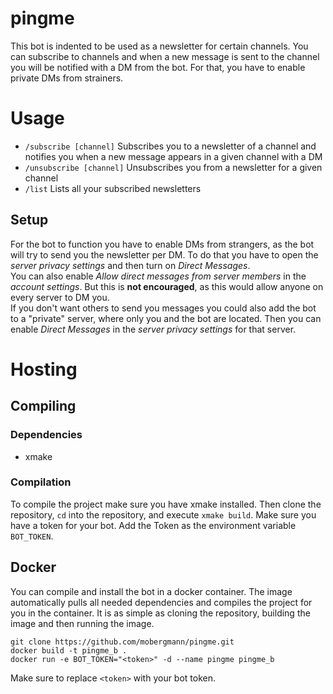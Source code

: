# pingme
This bot is indented to be used as a newsletter for certain channels.
You can subscribe to channels and when a new message is sent to the channel you will be notified with a DM from the bot.
For that, you have to enable private DMs from strainers.

# Usage
- `/subscribe [channel]` Subscribes you to a newsletter of a channel and notifies you when a new message appears in a given channel with a DM
- `/unsubscribe [channel]` Unsubscribes you from a newsletter for a given channel
- `/list` Lists all your subscribed newsletters

## Setup
For the bot to function you have to enable DMs from strangers, as the bot will try to send you the newsletter per DM.
To do that you have to open the _server privacy settings_ and then turn on _Direct Messages_.  
You can also enable _Allow direct messages from server members_ in the _account settings_. 
But this is **not encouraged**, as this would allow anyone on every server to DM you.  
If you don't want others to send you messages you could also add the bot to a "private" server, where only you and the bot are located.
Then you can enable _Direct Messages_ in the _server privacy settings_ for that server.

# Hosting
## Compiling
### Dependencies
- xmake

### Compilation
To compile the project make sure you have xmake installed.
Then clone the repository, `cd` into the repository, and execute `xmake build`.
Make sure you have a token for your bot.
Add the Token as the environment variable `BOT_TOKEN`.

## Docker
You can compile and install the bot in a docker container.
The image automatically pulls all needed dependencies and compiles the project for you in the container.
It is as simple as cloning the repository, building the image and then running the image.
```
git clone https://github.com/mobergmann/pingme.git
docker build -t pingme_b .
docker run -e BOT_TOKEN="<token>" -d --name pingme pingme_b
```
Make sure to replace `<token>` with your bot token.
